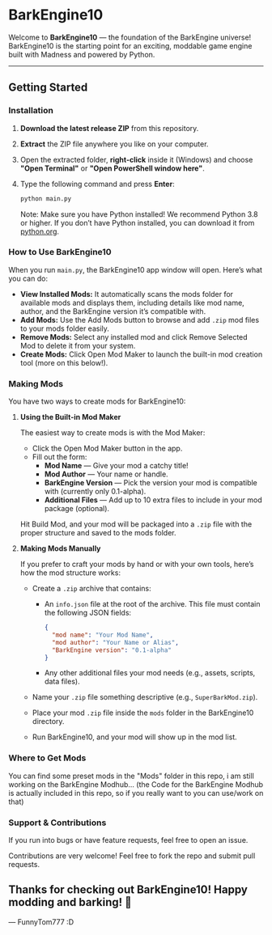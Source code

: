 # BarkEngine10

Welcome to **BarkEngine10** — the foundation of the BarkEngine universe! BarkEngine10 is the starting point for an exciting, moddable game engine built with Madness and powered by Python.

---

## Getting Started

### Installation

1.  **Download the latest release ZIP** from this repository.

2.  **Extract** the ZIP file anywhere you like on your computer.

3.  Open the extracted folder, **right-click** inside it (Windows) and choose **"Open Terminal"** or **"Open PowerShell window here"**.

4.  Type the following command and press **Enter**:

    ```bash
    python main.py
    ```

    Note: Make sure you have Python installed! We recommend Python 3.8 or higher. If you don’t have Python installed, you can download it from [python.org](https://www.python.org/).

### How to Use BarkEngine10

When you run `main.py`, the BarkEngine10 app window will open. Here’s what you can do:

*   **View Installed Mods:** It automatically scans the mods folder for available mods and displays them, including details like mod name, author, and the BarkEngine version it’s compatible with.
*   **Add Mods:** Use the Add Mods button to browse and add `.zip` mod files to your mods folder easily.
*   **Remove Mods:** Select any installed mod and click Remove Selected Mod to delete it from your system.
*   **Create Mods:** Click Open Mod Maker to launch the built-in mod creation tool (more on this below!).

### Making Mods

You have two ways to create mods for BarkEngine10:

1.  **Using the Built-in Mod Maker**

    The easiest way to create mods is with the Mod Maker:

    *   Click the Open Mod Maker button in the app.
    *   Fill out the form:
        *   **Mod Name** — Give your mod a catchy title!
        *   **Mod Author** — Your name or handle.
        *   **BarkEngine Version** — Pick the version your mod is compatible with (currently only 0.1-alpha).
        *   **Additional Files** — Add up to 10 extra files to include in your mod package (optional).

    Hit Build Mod, and your mod will be packaged into a `.zip` file with the proper structure and saved to the mods folder.

2.  **Making Mods Manually**

    If you prefer to craft your mods by hand or with your own tools, here’s how the mod structure works:

    *   Create a `.zip` archive that contains:
        *   An `info.json` file at the root of the archive. This file must contain the following JSON fields:

            ```json
            {
              "mod name": "Your Mod Name",
              "mod author": "Your Name or Alias",
              "BarkEngine version": "0.1-alpha"
            }
            ```

        *   Any other additional files your mod needs (e.g., assets, scripts, data files).

    *   Name your `.zip` file something descriptive (e.g., `SuperBarkMod.zip`).

    *   Place your mod `.zip` file inside the `mods` folder in the BarkEngine10 directory.

    *   Run BarkEngine10, and your mod will show up in the mod list.

### Where to Get Mods

You can find some preset mods in the "Mods" folder in this repo, i am still working on the BarkEngine Modhub... (the Code for the BarkEngine Modhub is actually included in this repo, so if you really want to you can use/work on that)

### Support & Contributions

If you run into bugs or have feature requests, feel free to open an issue.

Contributions are very welcome! Feel free to fork the repo and submit pull requests.



## Thanks for checking out BarkEngine10! Happy modding and barking! 🐾
— FunnyTom777 :D

